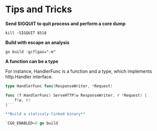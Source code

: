 # Tips and Tricks

**Send SIGQUIT to quit process and perform a core dump**

`kill -SIGQUIT 8518`

**Build with escape an analysis**

`go build -gcflgas="-m"`

**A function can be a type**

For instance, HandlerFunc is a function and a type, which implements http.Handler interface.

```go
type HandlerFunc func(ResponseWriter, *Request)

func (f HandlerFunc) ServeHTTP(w ResponseWriter, r *Request) {
	f(w, r)
}```

**Build a staticaly-linked binary**

`CGO_ENABLED=0 go build`